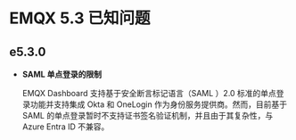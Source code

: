 # EMQX 5.3 已知问题

## e5.3.0

- **SAML 单点登录的限制**

  EMQX Dashboard 支持基于安全断言标记语言（SAML ）2.0 标准的单点登录功能并支持集成 Okta 和 OneLogin 作为身份服务提供商。然而，目前基于 SAML 的单点登录暂时不支持证书签名验证机制，并且由于其复杂性，与 Azure Entra ID 不兼容。

